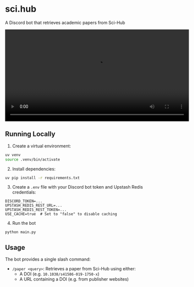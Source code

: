 # sci.hub

A Discord bot that retrieves academic papers from Sci-Hub

<video controls width="600">
  <source src="https://files.catbox.moe/gh8288.mp4" type="video/mp4">
  Your browser does not support the video tag.
</video>

## Running Locally

1. Create a virtual environment:

```bash
uv venv
source .venv/bin/activate
```

2. Install dependencies:

```bash
uv pip install -r requirements.txt
```

3. Create a `.env` file with your Discord bot token and Upstash Redis credentials:

```
DISCORD_TOKEN=...
UPSTASH_REDIS_REST_URL=...
UPSTASH_REDIS_REST_TOKEN=...
USE_CACHE=true  # Set to "false" to disable caching
```

4. Run the bot

```bash
python main.py
```

## Usage

The bot provides a single slash command:

-   `/paper <query>`: Retrieves a paper from Sci-Hub using either:
    -   A DOI (e.g. `10.1038/s41586-019-1750-x`)
    -   A URL containing a DOI (e.g. from publisher websites)
